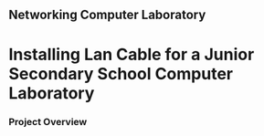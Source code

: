 Networking Computer Laboratory
---
# Installing Lan Cable for a Junior Secondary School Computer Laboratory
### Project Overview
